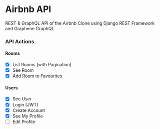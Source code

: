 # Airbnb API

REST & GraphQL API of the Airbnb Clone using Django REST Framework and Graphene GraphQL

### API Actions

#### Rooms

- [x] List Rooms (with Pagination)
- [x] See Room
- [x] Add Room to Favourites

#### Users

- [x] See User
- [x] Login (JWT)
- [x] Create Account
- [x] See My Profile
- [ ] Edit Profile
